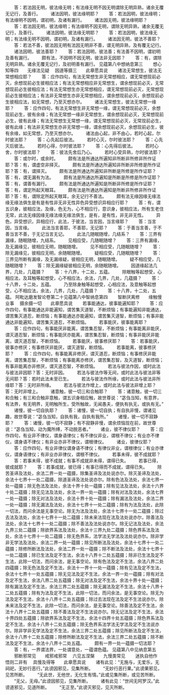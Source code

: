 <!-- { "loadSidebar": true } -->
　　答：若法因无明，彼法缘无明；有法缘无明不因无明谓除无明异熟，诸余无覆无记行，及善行。
　　诸法因明，彼法缘明耶？
　　答：若法因明，彼法缘明；有法缘明不因明，谓初明，及诸有漏行。
　　诸法因无明，彼法缘明耶？
　　答：若法因无明，彼法缘明；有法缘明不因无明，谓除无明异熟，诸余无覆无记行，及善行。
　　诸法因明，彼法缘无明耶？
　　答：若法因明，彼法缘无明；有法缘无明不因明，谓初明，及诸有漏行。
　　诸法因无明，彼法不善耶？
　　答：若法不善，彼法因无明有法因无明非不善，谓无明异熟，及有覆无记行。
　　诸法因明，彼法善耶？
　　答：若法因明，彼法善；有法善不因明，谓初明及善有漏行。
　　颇有法，不因明不因无明，彼法非无因耶？
　　答：有，谓除无明异熟。诸余无覆无记行，及初明善有漏行。
见蕴第八中想纳息第三
　　想心知等四　　无缘法见疑
　因道等摄三　　此章愿具说
　　诸法无常想生，彼法无常想相应耶？
　　答：应作四句，有法无常想生非无常想相应，谓无常想现前必灭，余想现前必生彼相应法；有法无常想相应非无常想生，谓余想现前必灭，无常想现前必生彼相应法；有法无常想生亦无常想相应，谓无常想现前必灭，无常想现前必生彼相应法；有法非无常想生亦非无常想相应，谓余想现前必灭，余想现前必生彼相应法，如无常想，乃至灭想亦尔。
　　诸法无常想生，彼法无常想一缘耶？
　　答：应作四句，有法无常想生非无常想一缘，谓无常想现前必灭，余想现前必生，彼有余缘；有法无常想一缘非无常想生，谓余想现前必灭，无常想现前必生，彼有此缘；有法无常想生无常想一缘，谓无常想现前必灭，无常现前必生，彼有此缘；有法非无常想生亦非无常想一缘，谓余想现前必灭，余想现前必生，彼有余缘，如无常想，乃至灭想亦尔。
　　诸法由心起，非不由心，若时心起，尔时彼法耶？
　　答：心先起后彼法。
　　若时心灭，尔时彼法耶？
　　答：心先灭后彼法。
　　若时心得，尔时彼法耶？
　　答：心先得后彼法。
　　若时心舍，尔时彼法耶？
　　答：彼法先舍后乃心。
　　若时心受异熟，尔时彼法耶？
　　答：或尔时，或余时。
　　颇有法是所通达所遍知非所断非所修非所作证耶？答：有，谓虚空非择灭。
　　颇有法是所通达所遍知非所断非所修是所作证耶？答：有，谓择灭。
　　颇有法是所通达所遍知非所断是所修是所作证耶？答：有，谓无漏有为法。
　　颇有法是所通达所遍知是所断是所修是所作证耶？答：有，谓善有漏行。
　　颇有法是所通达所遍知是所断非所修是所作证耶？答：有，谓定所起天眼耳。
　　颇有法是所通达所遍知是所断非所修非所作证耶？答：有，谓除定所起天眼耳，余无记行不善法。
　　颇有法无缘因缘无缘法缘无缘法俱生是有是有性非无非无性异色异受想识异相应行耶？
　　答：有，谓五识身，彼相应法，及缘，色无为，心不相应行，意识身，彼相应法，所有生老住无常，此法无缘因缘无缘法缘无缘法俱生，是有，是有性，非无非无性。
　　异色，异受想识，异相应行，此法，于彼法，当言因，当言缘耶？
　　答：当言因，当言缘。
　　此法当言善耶，不善耶，无记耶？
　　答：于善当言善，于不善当言不善，于无记当言无记。
　　此法几随眠随增，几结系？
　　答：三界有漏缘，随眠随增，九结系。
　　见相应受，几随眠随增？
　　答：三界有漏缘，及无漏缘见，彼相应无明，随眠随增。
　　见不相应受，几随眠随增？
　　答：除无漏缘见，彼相应无明，余随眠随增。
　　疑相应受，几随眠随增？
　　答：三界见所断有漏缘，及无漏缘疑，彼相应无明，随眠随增。
　　疑不相应受，几随眠随增？
　　答：除无漏缘疑彼相应无明，余随眠随增。
　　因道缘起法几界，几处，几蕴摄？
　　答：十八界，十二处，五蕴。
　　除眼触等起想受，心相应法，及耳触等起想受，心不相应法，余法，几界，几处，几蕴摄？
　　答：十八界，十二处，五蕴。
　　乃至除身触等起想受，心相应法，及意触等起想受，心不相应法，余法，几界，几处，几蕴摄？
　　答：十八界，十二处，五蕴。
阿毗达磨发智论卷第二十见蕴第八中智纳息第四
　　智断厌离修　　缘触慢业事
　摄余摄一切　　此章愿具说
　　若事能通达，彼事能遍知耶？
　　答：应作四句，有事能通达非能遍知，谓苦集灭道智，不断烦恼；有事能遍知非能通达，谓苦集灭道忍，断烦恼；有事能通达亦能遍知，谓苦集灭道智，断烦恼；有事非能通达非能遍知，谓苦集灭道忍，不断烦恼。
　　若事能厌，彼事能离耶？
　　答：应作四句，有事能厌非能离，谓苦集忍智，不断烦恼；有事能离非能厌，谓灭道忍智，断烦恼；有事能厌亦能离，谓苦集忍智，断烦恼；有事非能厌非能离，谓灭道忍智，不断烦恼。
　　若事能厌，彼事修厌耶？
　　答：若事能厌，彼事亦修厌；有事修厌非能厌，谓灭道智，断烦恼。
　　若事能离，彼事修厌耶？
　　答：应作四句，有事能离非修厌，谓灭道忍，断烦恼；有事修厌非能离，谓苦集忍智，不断烦恼；有事能离亦修厌，谓苦集忍智，及灭道智，断烦恼；有事非能离亦非修厌，谓灭道忍智，不断烦恼。
　　若法与彼法作因，或时此法与彼法非因耶？答：无时非因。
　　若法与彼法作等无间，或时此法与彼法非等无间耶？答：若时此法未至已生。
　　若法与彼法作所缘，或时此法与彼法非所缘耶？答：无时非所缘。
　　若法与彼法作增上，或时此法与彼法非增上耶？答：无时非增上。
　　诸意触，彼一切三和合触耶？
　　答：诸意触，彼一切三和合触；有三和合触非意触，谓五识身相应触，故世尊说：“苾刍当知，有意界，有法界，有无明界，无明触所生，受所触故，无闻愚夫，便执有执无，或执有无。”
　　诸慢，彼一切自执耶？
　　答：诸慢，彼一切自执；有自执非慢，谓诸见趣，故世尊说：“苾刍当知，自执有我，自执有我所。”
　　诸慢，彼一切不寂静耶？
　　答：诸慢，彼一切不寂静；有不寂静非慢，谓余烦恼现在前，故世尊说：“苾刍当知，动为魔所缚，不动脱恶者。”
　　诸业，彼不律仪耶？
　　答：应作四句，有业非不律仪，谓身语律仪；有不律仪非业，谓根不律仪；有业亦不律仪，谓身语不律仪；有非业亦非不律仪，谓根律仪。
　　诸业，彼律仪耶？
　　答：应作四句，有业非律仪谓身语不律仪；有律仪非业，谓根律仪；有业亦律仪，谓身语律仪；有非业亦非律仪，谓根不律仪。
　　若事未得，彼不成就耶？
　　答：若事未得，彼不成就；有事不成就非未得，谓得已失。
　　若事已得，彼成就耶？
　　答：若事成就，彼已得；有事已得而不成就，谓得已失。
　　除苦圣谛及法处，余法二界一处一蕴摄，除集圣谛及法处说亦尔。除灭圣谛及法处，余法十七界十一处二蕴摄，除道圣谛及法处说亦尔。除有色法及法处，余法七界一处一蕴摄；除无色法及法处，余法十界十处一蕴摄；除有见法及法处，余法十六界十处二蕴摄；除无见法及法处，余法一界一处一蕴摄；除有对法及法处，余法七界一处一蕴摄；除无对法及法处，余法十界十处一蕴摄；除有漏法及法处，余法二界一处一蕴摄；除无漏法及法处，余法十七界十一处二蕴摄；除有为法及法处，此除一切法，而问余法是无事空论。除无为法及法处，余法十七界十一处二蕴摄；除过去法及法处，余法十七界十一处二蕴摄；除未来法现在法及法处说亦尔，除善法及法处，余法十七界十一处二蕴摄；除不善法及法处说亦尔。除无记法及法处，余法九界三处二蕴摄；除欲界系法及法处，余法十三界九处二蕴摄；除色界系法及法处，余法十七界十一处二蕴摄；除无色界系，法学法无学法及法处说亦尔。除非学非无学法及法处，余法二界一处一蕴摄；除见所断法及法处，余法十七界十一处二蕴摄；除修所断法及法处，余法二界一处一蕴摄；除不断法及法处，余法十七界十一处二蕴摄；除已生法及定不生法，余法十八界十二处五蕴摄；除非已生法及定不生法，此除一切法，而问余法，是无事空论。除有色法及定不生法，余法八界二处四蕴摄；除无色法及定不生法，余法十一界十一处一蕴摄；除有见法及定不生法，余法十七界十一处五蕴摄；除无见法及定不生法，余法一界一处一蕴摄；除有对法及定不生法，余法八界二处五蕴摄；除无对法及定不生法，余法十界十处一蕴摄；除有漏法及定不生法，余法三界二处五蕴摄；除无漏法及定不生法，余法十八界十二处五蕴摄；除有为法及定不生法，此除一切法，而问余法，是无事空论。除无为法及定不生法，余法十八界十二处五蕴摄；除过去法现在法及定不生法说亦尔。除未来法及定不生法，此除一切法，而问余法，是无事空论。除善法及定不生法，余法十八界十二处五蕴摄；除不善法及定不生法说亦尔。除无记法及定不生法，余法十界四处五蕴摄；除欲界系法及定不生法，余法十四界十处五蕴摄；除色界系法及定不生法，余法十八界十二处五蕴摄；除无色界系法学法无学法及定不生法说亦尔。除非学非无学法及定不生法，余法三界二处五蕴摄；除见所断法及定不生法，余法十八界十二处五蕴摄；除修所断法及定不生法，余法三界二处五蕴摄；除不断法及定不生法，余法十八界十二处五蕴。
　　颇有一界一处一蕴摄一切法耶？
　　答：有，一界谓法界，一处谓意处，一蕴谓色蕴。
见蕴第八中见纳息第五
　　邪断邪常见　　戒邪戒邪常
　六见五涅槃　　九慢类常见
　　迷执自他作　　悟则二非有
　具慢及得等　　此章愿具说
　　诸有此见：“无施与，无爱乐，无祠祀，无妙行恶行。”此谤因邪见，见集所断。
　　“无妙行恶行果。”此谤果邪见，见苦所断。
　　“无此世，无他世，无化生有情。”此或见集所断，或见苦所断。
　　“无父，无母。”此谤因邪见，见集所断。
　　诸有此见：“世间无阿罗汉。”此谤道邪见，见道所断。
　　“无正至。”此谤灭邪见，见灭所断。
